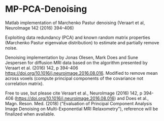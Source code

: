 # MP-PCA-Denoising

Matlab implementation of Marchenko Pastur denoising (Veraart et al, NeuroImage 142 (2016) 394–406)

Exploiting data redundancy (PCA) and known random matrix properties 
(Marchenko Pastur eigenvalue distribution) to estimate and partially remove noise.

Denoising implementation by Jonas Olesen, Mark Does and Sune Jespersen for diffusion 
MRI data based on the algorithm presented by Veraart et al. (2016) 142, p
394-406 https://doi.org/10.1016/j.neuroimage.2016.08.016.
Modified to remove mean across voxels (compute principal components of
the covariance not correlation matrix).

Free to use, but please cite Veraart et al., NeuroImage (2016) 142, p
394-406 (https://doi.org/10.1016/j.neuroimage.2016.08.016) and Does et al.,
Magn. Reson. Med. (2018) ("Evaluation of Principal Component Analysis Image Denoising on
Multi-Exponential MRI Relaxometry"), reference will be finalized when
available. 
